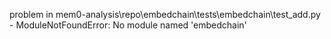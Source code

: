 problem in mem0-analysis\repo\embedchain\tests\embedchain\test_add.py - ModuleNotFoundError: No module named 'embedchain'
